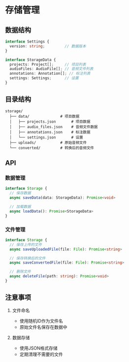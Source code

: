# 存储管理

## 数据结构

```typescript
interface Settings {
  version: string;         // 数据版本
}

interface StorageData {
  projects: Project[];     // 项目列表
  audioFiles: AudioFile[]; // 音频文件列表
  annotations: Annotation[]; // 标注列表
  settings: Settings;      // 设置
}
```

## 目录结构

```
storage/
  ├── data/              # 项目数据
  │   ├── projects.json       # 项目数据
  │   ├── audio_files.json    # 音频文件数据
  │   ├── annotations.json    # 标注数据
  │   └── settings.json       # 设置
  ├── uploads/           # 原始音频文件
  └── converted/         # 转换后的音频文件
```

## API

### 数据管理

```typescript
interface Storage {
  // 保存数据
  async saveData(data: StorageData): Promise<void>

  // 加载数据
  async loadData(): Promise<StorageData>
}
```

### 文件管理

```typescript
interface Storage {
  // 保存上传的文件
  async saveUploadedFile(file: File): Promise<string>

  // 保存转换后的文件
  async saveConvertedFile(file: File): Promise<string>

  // 删除文件
  async deleteFile(path: string): Promise<void>
}
```

## 注意事项

1. 文件命名
   - 使用随机ID作为文件名
   - 原始文件名保存在数据中

2. 数据存储
   - 使用JSON格式存储
   - 定期清理不需要的文件 